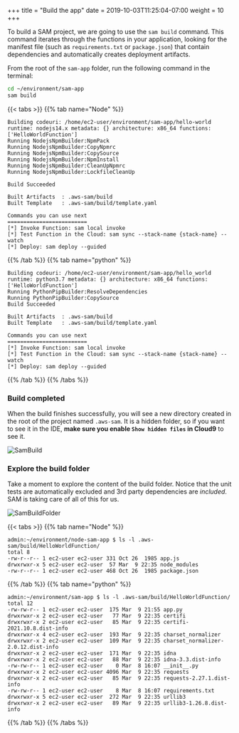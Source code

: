 +++
title = "Build the app"
date = 2019-10-03T11:25:04-07:00
weight = 10
+++

To build a SAM project, we are going to use the `sam build` command. This command iterates through
the functions in your application, looking for the manifest file (such as `requirements.txt` or
`package.json`) that contain dependencies and automatically creates deployment artifacts.

From the root of the `sam-app` folder, run the following command in the terminal:

```bash
cd ~/environment/sam-app
sam build
```

{{< tabs >}}
{{% tab name="Node" %}}

```text
Building codeuri: /home/ec2-user/environment/sam-app/hello-world runtime: nodejs14.x metadata: {} architecture: x86_64 functions: ['HelloWorldFunction']
Running NodejsNpmBuilder:NpmPack
Running NodejsNpmBuilder:CopyNpmrc
Running NodejsNpmBuilder:CopySource
Running NodejsNpmBuilder:NpmInstall
Running NodejsNpmBuilder:CleanUpNpmrc
Running NodejsNpmBuilder:LockfileCleanUp

Build Succeeded

Built Artifacts  : .aws-sam/build
Built Template   : .aws-sam/build/template.yaml

Commands you can use next
=========================
[*] Invoke Function: sam local invoke
[*] Test Function in the Cloud: sam sync --stack-name {stack-name} --watch
[*] Deploy: sam deploy --guided
```

{{% /tab %}}
{{% tab name="python" %}}

```text
Building codeuri: /home/ec2-user/environment/sam-app/hello_world runtime: python3.7 metadata: {} architecture: x86_64 functions: ['HelloWorldFunction']
Running PythonPipBuilder:ResolveDependencies
Running PythonPipBuilder:CopySource
Build Succeeded

Built Artifacts  : .aws-sam/build
Built Template   : .aws-sam/build/template.yaml

Commands you can use next
=========================
[*] Invoke Function: sam local invoke
[*] Test Function in the Cloud: sam sync --stack-name {stack-name} --watch
[*] Deploy: sam deploy --guided
```

{{% /tab %}}
{{% /tabs %}}

### Build completed

When the build finishes successfully, you will see a new directory created in the root of the
project named `.aws-sam`. It is a hidden folder, so if you want to see it in the IDE, **make sure
you enable `Show hidden files` in Cloud9** to see it.

![SamBuild](/images/screenshot-sam-build.png)

### Explore the build folder

Take a moment to explore the content of the build folder. Notice that the unit tests are
automatically excluded and 3rd party dependencies are _included_. SAM is taking care of all of this
for us.

![SamBuildFolder](/images/screenshot-sam-build-folder.png)

{{< tabs >}}
{{% tab name="Node" %}}

```text
admin:~/environment/node-sam-app $ ls -l .aws-sam/build/HelloWorldFunction/
total 8
-rw-r--r-- 1 ec2-user ec2-user 331 Oct 26  1985 app.js
drwxrwxr-x 5 ec2-user ec2-user  57 Mar  9 22:35 node_modules
-rw-r--r-- 1 ec2-user ec2-user 468 Oct 26  1985 package.json
```

{{% /tab %}}
{{% tab name="python" %}}

```text
admin:~/environment/sam-app $ ls -l .aws-sam/build/HelloWorldFunction/
total 12
-rw-rw-r-- 1 ec2-user ec2-user  175 Mar  9 21:55 app.py
drwxrwxr-x 2 ec2-user ec2-user   77 Mar  9 22:35 certifi
drwxrwxr-x 2 ec2-user ec2-user   85 Mar  9 22:35 certifi-2021.10.8.dist-info
drwxrwxr-x 4 ec2-user ec2-user  193 Mar  9 22:35 charset_normalizer
drwxrwxr-x 2 ec2-user ec2-user  109 Mar  9 22:35 charset_normalizer-2.0.12.dist-info
drwxrwxr-x 2 ec2-user ec2-user  171 Mar  9 22:35 idna
drwxrwxr-x 2 ec2-user ec2-user   88 Mar  9 22:35 idna-3.3.dist-info
-rw-rw-r-- 1 ec2-user ec2-user    0 Mar  8 16:07 __init__.py
drwxrwxr-x 2 ec2-user ec2-user 4096 Mar  9 22:35 requests
drwxrwxr-x 2 ec2-user ec2-user   85 Mar  9 22:35 requests-2.27.1.dist-info
-rw-rw-r-- 1 ec2-user ec2-user    8 Mar  8 16:07 requirements.txt
drwxrwxr-x 5 ec2-user ec2-user  272 Mar  9 22:35 urllib3
drwxrwxr-x 2 ec2-user ec2-user   89 Mar  9 22:35 urllib3-1.26.8.dist-info
```

{{% /tab %}}
{{% /tabs %}}
